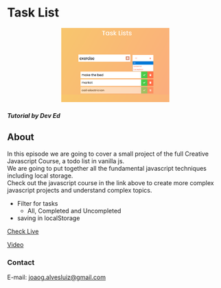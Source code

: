 # Task List

<p align="center">
  <a href="" rel="noopener">
 <img width=50% height=50% src="./assets/images/page.png" alt="Project logo"></a>
</p>

##### Tutorial by Dev Ed
## About <a name = "about"></a>

In this episode we are going to cover a small project of the full Creative Javascript Course, a todo list in vanilla js. <br>
We are going to put together all the fundamental javascript techniques including local storage. <br>
Check out the javascript course in the link above to create more complex javascript projects and understand complex topics.

* Filter for tasks 
  * All, Completed and Uncompleted
* saving in localStorage

[Check Live](https://joaogalvesluiz.netlify.app/websites/tasklist-app/index.html)

[Video](https://www.youtube.com/watch?v=Ttf3CEsEwMQ&feature)

### Contact
E-mail: joaog.alvesluiz@gmail.com
